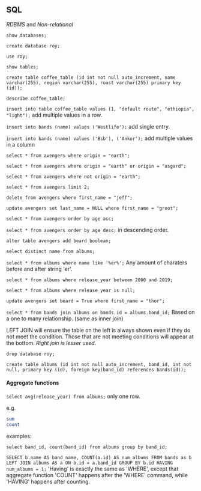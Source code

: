 ## SQL

*RDBMS* and *Non-relational*

`show databases;`

`create database roy;`

`use roy;`

`show tables;`

`create table coffee_table (id int not null auto_increment, name varchar(255), region varchar(255), roast varchar(255) primary key (id));`

`describe coffee_table;`

`insert into table coffee_table values (1, "default route", "ethiopia", "light");` add multiple values in a row.

`insert into bands (name) values ('Westlife');` add single entry.

`insert into bands (name) values ('Bsb'), ('Ankor');` add multiple values in a column

`select * from avengers where origin = "earth";`

`select * from avengers where origin = "earth" or origin = "asgard";`

`select * from avengers where not origin = "earth";`

`select * from avengers limit 2;`

`delete from avengers where first_name = "jeff";`

`update avengers set last_name = NULL where first_name = "groot";`

`select * from avengers order by age asc;`

`select * from avengers order by age desc;` in descending order.

`alter table avengers add beard boolean;`

`select distinct name from albums;`

`select * from albums where name like '%er%';` Any amount of charaters before and after string 'er'.

`select * from albums where release_year between 2000 and 2019;`

`select * from albums where release_year is null;`

`update avengers set beard = True where first_name = "thor";`

`select * from bands join albums on bands.id = albums.band_id;` Based on a one to many relationship. (same as inner join)

LEFT JOIN will ensure the table on the left is always shown even if they do not meet the condition. Those that are not meeting conditions will appear at the bottom. *Right join is lesser used*.

`drop database roy;`

`create table albums (id int not null auto_increment, band_id, int not null, primary key (id), foreign key(band_id) references bands(id));`

#### Aggregate functions

`select avg(release_year) from albums;` only one row.

e.g.

```SQL
sum
count
```

examples:

`select band_id, count(band_id) from albums group by band_id;`

`SELECT b.name AS band_name, COUNT(a.id) AS num_albums FROM bands as b LEFT JOIN albums AS a ON b.id = a.band_id GROUP BY b.id HAVING num_albums = 1;` 'Having' is exactly the same as 'WHERE', except that aggregate function 'COUNT' happens after the 'WHERE' command, while 'HAVING' happens after counting.
